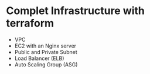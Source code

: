 # Complet Infrastructure with terraform

- VPC
- EC2 with an Nginx server
- Public and Private Subnet
- Load Balancer (ELB)
- Auto Scaling Group (ASG)
